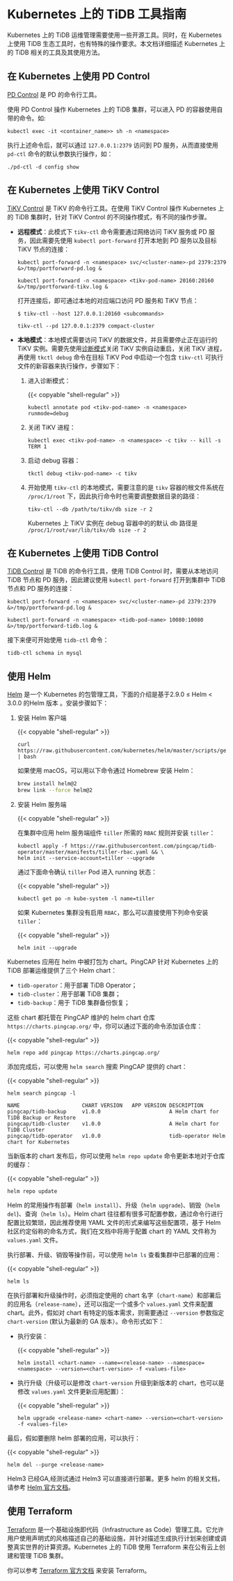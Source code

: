 # Kubernetes 上的 TiDB 工具指南

Kubernetes 上的 TiDB 运维管理需要使用一些开源工具。同时，在 Kubernetes 上使用 TiDB 生态工具时，也有特殊的操作要求。本文档详细描述 Kubernetes 上的 TiDB 相关的工具及其使用方法。

## 在 Kubernetes 上使用 PD Control

[PD Control](https://pingcap.com/docs-cn/dev/reference/tools/pd-control/) 是 PD 的命令行工具。

使用 PD Control 操作 Kubernetes 上的 TiDB 集群，可以进入 PD 的容器使用自带的命令。如:

```shell
kubectl exec -it <container_name>> sh -n <namespace>
```

执行上述命令后，就可以通过 `127.0.0.1:2379` 访问到 PD 服务，从而直接使用 `pd-ctl` 命令的默认参数执行操作，如：

```shell
./pd-ctl -d config show
```

## 在 Kubernetes 上使用 TiKV Control

[TiKV Control](https://pingcap.com/docs-cn/dev/reference/tools/tikv-control/) 是 TiKV 的命令行工具。在使用 TiKV Control 操作 Kubernetes 上的 TiDB 集群时，针对 TiKV Control 的不同操作模式，有不同的操作步骤。

* **远程模式**：此模式下 `tikv-ctl` 命令需要通过网络访问 TiKV 服务或 PD 服务，因此需要先使用 `kubectl port-forward` 打开本地到 PD 服务以及目标 TiKV 节点的连接：


    ```shell
    kubectl port-forward -n <namespace> svc/<cluster-name>-pd 2379:2379 &>/tmp/portforward-pd.log &
    ```

    ```shell
    kubectl port-forward -n <namespace> <tikv-pod-name> 20160:20160 &>/tmp/portforward-tikv.log &
    ```

    打开连接后，即可通过本地的对应端口访问 PD 服务和 TiKV 节点：


    ```shell
    $ tikv-ctl --host 127.0.0.1:20160 <subcommands>
    ```


    ```shell
    tikv-ctl --pd 127.0.0.1:2379 compact-cluster
    ```

* **本地模式**：本地模式需要访问 TiKV 的数据文件，并且需要停止正在运行的 TiKV 实例。需要先使用[诊断模式](https://pingcap.com/docs-cn/dev/tidb-in-kubernetes/troubleshoot/#诊断模式)关闭 TiKV 实例自动重启，关闭 TiKV 进程，再使用 `tkctl debug` 命令在目标 TiKV Pod 中启动一个包含 `tikv-ctl` 可执行文件的新容器来执行操作，步骤如下：

    1. 进入诊断模式：

        {{< copyable "shell-regular" >}}

        ```shell
        kubectl annotate pod <tikv-pod-name> -n <namespace> runmode=debug
        ```

    2. 关闭 TiKV 进程：

        ```shell
        kubectl exec <tikv-pod-name> -n <namespace> -c tikv -- kill -s TERM 1
        ```

    3. 启动 debug 容器：


        ```shell
        tkctl debug <tikv-pod-name> -c tikv
        ```

    4. 开始使用 `tikv-ctl` 的本地模式，需要注意的是 `tikv` 容器的根文件系统在 `/proc/1/root` 下，因此执行命令时也需要调整数据目录的路径：

        ```shell
        tikv-ctl --db /path/to/tikv/db size -r 2
        ```

        Kubernetes 上 TiKV 实例在 debug 容器中的的默认 db 路径是 `/proc/1/root/var/lib/tikv/db size -r 2`

## 在 Kubernetes 上使用 TiDB Control

[TiDB Control](https://pingcap.com/docs-cn/dev/reference/tools/tidb-control/) 是 TiDB 的命令行工具，使用 TiDB Control 时，需要从本地访问 TiDB 节点和 PD 服务，因此建议使用 `kubectl port-forward` 打开到集群中 TiDB 节点和 PD 服务的连接：


```shell
kubectl port-forward -n <namespace> svc/<cluster-name>-pd 2379:2379 &>/tmp/portforward-pd.log &
```

```shell
kubectl port-forward -n <namespace> <tidb-pod-name> 10080:10080 &>/tmp/portforward-tidb.log &
```

接下来便可开始使用 `tidb-ctl` 命令：

```shell
tidb-ctl schema in mysql
```

## 使用 Helm

[Helm](https://helm.sh/) 是一个 Kubernetes 的包管理工具，下面的介绍是基于2.9.0 ≤ Helm < 3.0.0 的Helm 版本 。安装步骤如下：

1. 安装 Helm 客户端

    {{< copyable "shell-regular" >}}

    ```shell
    curl https://raw.githubusercontent.com/kubernetes/helm/master/scripts/get | bash
    ```

    如果使用 macOS，可以用以下命令通过 Homebrew 安装 Helm：

    ```bash
    brew install helm@2
    brew link --force helm@2
    ```

2. 安装 Helm 服务端

    {{< copyable "shell-regular" >}}

    在集群中应用 helm 服务端组件 `tiller` 所需的 `RBAC` 规则并安装 `tiller`：

    ```shell
    kubectl apply -f https://raw.githubusercontent.com/pingcap/tidb-operator/master/manifests/tiller-rbac.yaml && \
    helm init --service-account=tiller --upgrade
    ```

    通过下面命令确认 `tiller` Pod 进入 running 状态：

    {{< copyable "shell-regular" >}}

    ```shell
    kubectl get po -n kube-system -l name=tiller
    ```

    如果 Kubernetes 集群没有启用 `RBAC`，那么可以直接使用下列命令安装 `tiller`：

    {{< copyable "shell-regular" >}}

    ```shell
    helm init --upgrade
    ```

Kubernetes 应用在 helm 中被打包为 chart。PingCAP 针对 Kubernetes 上的 TiDB 部署运维提供了三个 Helm chart：

* `tidb-operator`：用于部署 TiDB Operator；
* `tidb-cluster`：用于部署 TiDB 集群；
* `tidb-backup`：用于 TiDB 集群备份恢复；

这些 chart 都托管在 PingCAP 维护的 helm chart 仓库 `https://charts.pingcap.org/` 中，你可以通过下面的命令添加该仓库：

{{< copyable "shell-regular" >}}

```shell
helm repo add pingcap https://charts.pingcap.org/
```

添加完成后，可以使用 `helm search` 搜索 PingCAP 提供的 chart：

{{< copyable "shell-regular" >}}

```shell
helm search pingcap -l
```

```
NAME                    CHART VERSION   APP VERSION DESCRIPTION
pingcap/tidb-backup     v1.0.0                      A Helm chart for TiDB Backup or Restore
pingcap/tidb-cluster    v1.0.0                      A Helm chart for TiDB Cluster
pingcap/tidb-operator   v1.0.0                      tidb-operator Helm chart for Kubernetes
```

当新版本的 chart 发布后，你可以使用 `helm repo update` 命令更新本地对于仓库的缓存：

{{< copyable "shell-regular" >}}

```
helm repo update
```

Helm 的常用操作有部署（`helm install`）、升级（`helm upgrade`)、销毁（`helm del`)、查询（`helm ls`）。Helm chart 往往都有很多可配置参数，通过命令行进行配置比较繁琐，因此推荐使用 YAML 文件的形式来编写这些配置项，基于 Helm 社区约定俗称的命名方式，我们在文档中将用于配置 chart 的 YAML 文件称为 `values.yaml` 文件。

执行部署、升级、销毁等操作前，可以使用 `helm ls` 查看集群中已部署的应用：

{{< copyable "shell-regular" >}}

```shell
helm ls
```

在执行部署和升级操作时，必须指定使用的 chart 名字（`chart-name`）和部署后的应用名（`release-name`），还可以指定一个或多个 `values.yaml` 文件来配置 chart。此外，假如对 chart 有特定的版本需求，则需要通过 `--version` 参数指定 `chart-version` (默认为最新的 GA 版本）。命令形式如下：

* 执行安装：

    {{< copyable "shell-regular" >}}

    ```shell
    helm install <chart-name> --name=<release-name> --namespace=<namespace> --version=<chart-version> -f <values-file>
    ```

* 执行升级（升级可以是修改 `chart-version` 升级到新版本的 chart，也可以是修改 `values.yaml` 文件更新应用配置）：

    {{< copyable "shell-regular" >}}

    ```shell
    helm upgrade <release-name> <chart-name> --version=<chart-version> -f <values-file>
    ```

最后，假如要删除 helm 部署的应用，可以执行：

{{< copyable "shell-regular" >}}

```shell
helm del --purge <release-name>
```


Helm3 已经GA,经测试通过 Helm3 可以直接进行部署。更多 helm 的相关文档，请参考 [Helm 官方文档](https://helm.sh/docs/)。

## 使用 Terraform

[Terraform](https://www.terraform.io/) 是一个基础设施即代码（Infrastructure as Code）管理工具。它允许用户使用声明式的风格描述自己的基础设施，并针对描述生成执行计划来创建或调整真实世界的计算资源。Kubernetes 上的 TiDB 使用 Terraform 来在公有云上创建和管理 TiDB 集群。

你可以参考 [Terraform 官方文档](https://www.terraform.io/downloads.html) 来安装 Terraform。

